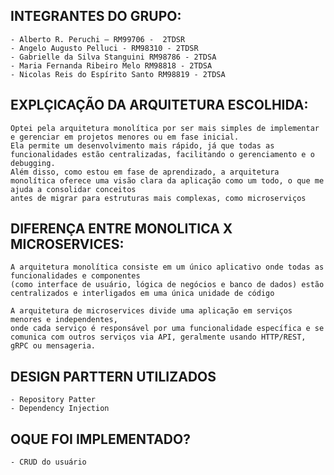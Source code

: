﻿## INTEGRANTES DO GRUPO:
	- Alberto R. Peruchi – RM99706 -  2TDSR
	- Angelo Augusto Pelluci - RM98310 - 2TDSR
	- Gabrielle da Silva Stanguini RM98786 - 2TDSA
	- Maria Fernanda Ribeiro Melo RM98818 - 2TDSA
	- Nicolas Reis do Espírito Santo RM98819 - 2TDSA


## EXPLÇICAÇÃO DA ARQUITETURA ESCOLHIDA: 
	Optei pela arquitetura monolítica por ser mais simples de implementar e gerenciar em projetos menores ou em fase inicial. 
	Ela permite um desenvolvimento mais rápido, já que todas as funcionalidades estão centralizadas, facilitando o gerenciamento e o debugging. 
	Além disso, como estou em fase de aprendizado, a arquitetura monolítica oferece uma visão clara da aplicação como um todo, o que me ajuda a consolidar conceitos 
	antes de migrar para estruturas mais complexas, como microserviços


## DIFERENÇA ENTRE MONOLITICA X MICROSERVICES:

	A arquitetura monolítica consiste em um único aplicativo onde todas as funcionalidades e componentes
	(como interface de usuário, lógica de negócios e banco de dados) estão centralizados e interligados em uma única unidade de código

	A arquitetura de microservices divide uma aplicação em serviços menores e independentes, 
	onde cada serviço é responsável por uma funcionalidade específica e se comunica com outros serviços via API, geralmente usando HTTP/REST, gRPC ou mensageria.


## DESIGN PARTTERN UTILIZADOS
	- Repository Patter
	- Dependency Injection


## OQUE FOI IMPLEMENTADO?
	- CRUD do usuário